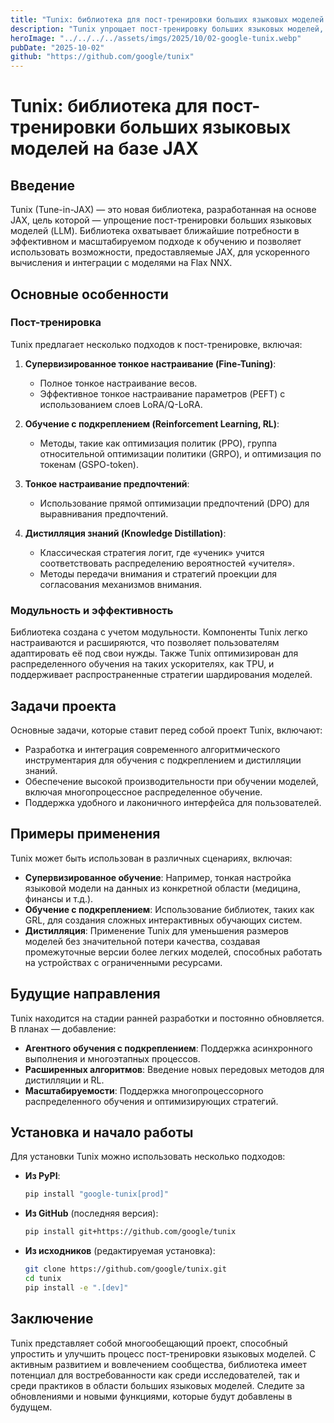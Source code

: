 ```yaml
---
title: "Tunix: библиотека для пост-тренировки больших языковых моделей на базе JAX"
description: "Tunix упрощает пост-тренировку больших языковых моделей, обеспечивая поддержку методов дообучения, обучения с подкреплением и дистилляции."
heroImage: "../../../../assets/imgs/2025/10/02-google-tunix.webp"
pubDate: "2025-10-02"
github: "https://github.com/google/tunix"
---
```


# Tunix: библиотека для пост-тренировки больших языковых моделей на базе JAX

## Введение

Tunix (Tune-in-JAX) — это новая библиотека, разработанная на основе JAX, цель которой — упрощение пост-тренировки больших языковых моделей (LLM). Библиотека охватывает ближайшие потребности в эффективном и масштабируемом подходе к обучению и позволяет использовать возможности, предоставляемые JAX, для ускоренного вычисления и интеграции с моделями на Flax NNX.

## Основные особенности

### Пост-тренировка

Tunix предлагает несколько подходов к пост-тренировке, включая:

1. **Супервизированное тонкое настраивание (Fine-Tuning)**:
   - Полное тонкое настраивание весов.
   - Эффективное тонкое настраивание параметров (PEFT) с использованием слоев LoRA/Q-LoRA.
   
2. **Обучение с подкреплением (Reinforcement Learning, RL)**:
   - Методы, такие как оптимизация политик (PPO), группа относительной оптимизации политики (GRPO), и оптимизация по токенам (GSPO-token).

3. **Тонкое настраивание предпочтений**:
   - Использование прямой оптимизации предпочтений (DPO) для выравнивания предпочтений.

4. **Дистилляция знаний (Knowledge Distillation)**:
   - Классическая стратегия логит, где «ученик» учится соответствовать распределению вероятностей «учителя».
   - Методы передачи внимания и стратегий проекции для согласования механизмов внимания.

### Модульность и эффективность

Библиотека создана с учетом модульности. Компоненты Tunix легко настраиваются и расширяются, что позволяет пользователям адаптировать её под свои нужды. Также Tunix оптимизирован для распределенного обучения на таких ускорителях, как TPU, и поддерживает распространенные стратегии шардирования моделей.

## Задачи проекта

Основные задачи, которые ставит перед собой проект Tunix, включают:

- Разработка и интеграция современного алгоритмического инструментария для обучения с подкреплением и дистилляции знаний.
- Обеспечение высокой производительности при обучении моделей, включая многопроцессное распределенное обучение.
- Поддержка удобного и лаконичного интерфейса для пользователей.

## Примеры применения

Tunix может быть использован в различных сценариях, включая:

- **Супервизированное обучение**: Например, тонкая настройка языковой модели на данных из конкретной области (медицина, финансы и т.д.).
- **Обучение с подкреплением**: Использование библиотек, таких как GRL, для создания сложных интерактивных обучающих систем.
- **Дистилляция**: Применение Tunix для уменьшения размеров моделей без значительной потери качества, создавая промежуточные версии более легких моделей, способных работать на устройствах с ограниченными ресурсами.

## Будущие направления

Tunix находится на стадии ранней разработки и постоянно обновляется. В планах — добавление:

- **Агентного обучения с подкреплением**: Поддержка асинхронного выполнения и многоэтапных процессов.
- **Расширенных алгоритмов**: Введение новых передовых методов для дистилляции и RL.
- **Масштабируемости**: Поддержка многопроцессорного распределенного обучения и оптимизирующих стратегий.

## Установка и начало работы

Для установки Tunix можно использовать несколько подходов:

- **Из PyPI**:

  ```bash
  pip install "google-tunix[prod]"
  ```

- **Из GitHub** (последняя версия):

  ```bash
  pip install git+https://github.com/google/tunix
  ```

- **Из исходников** (редактируемая установка):

  ```bash
  git clone https://github.com/google/tunix.git
  cd tunix
  pip install -e ".[dev]"
  ```

## Заключение

Tunix представляет собой многообещающий проект, способный упростить и улучшить процесс пост-тренировки языковых моделей. С активным развитием и вовлечением сообщества, библиотека имеет потенциал для востребованности как среди исследователей, так и среди практиков в области больших языковых моделей. Следите за обновлениями и новыми функциями, которые будут добавлены в будущем.
